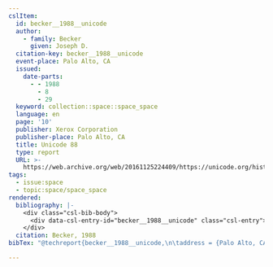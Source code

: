 ```yaml
---
cslItem:
  id: becker__1988__unicode
  author:
    - family: Becker
      given: Joseph D.
  citation-key: becker__1988__unicode
  event-place: Palo Alto, CA
  issued:
    date-parts:
      - - 1988
        - 8
        - 29
  keyword: collection::space::space_space
  language: en
  page: '10'
  publisher: Xerox Corporation
  publisher-place: Palo Alto, CA
  title: Unicode 88
  type: report
  URL: >-
    https://web.archive.org/web/20161125224409/https://unicode.org/history/unicode88.pdf
tags:
  - issue:space
  - topic:space/space_space
rendered:
  bibliography: |-
    <div class="csl-bib-body">
      <div data-csl-entry-id="becker__1988__unicode" class="csl-entry">Becker, J.D. 1988 <i>Unicode 88</i>. Palo Alto, CA: Xerox Corporation, p. 10. Available at: <a href='https://web.archive.org/web/20161125224409/https://unicode.org/history/unicode88.pdf.'>https://web.archive.org/web/20161125224409/https://unicode.org/history/unicode88.pdf.</a></div>
    </div>
  citation: Becker, 1988
bibTex: "@techreport{becker__1988__unicode,\n\taddress = {Palo Alto, CA},\n\tauthor = {Becker, Joseph D.},\n\tyear = {1988},\n\tmonth = {aug 29},\n\tpages = {10},\n\tinstitution = {Xerox Corporation},\n\ttitle = {Unicode 88},\n}\n\n"

---
```

